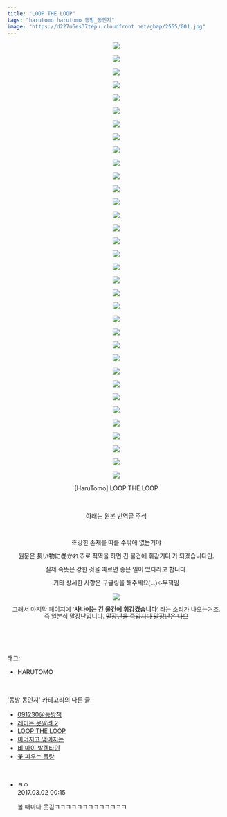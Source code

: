 ```yaml
---
title: "LOOP THE LOOP"
tags: "harutomo harutomo 동방_동인지"
image: "https://d227u6es37tepu.cloudfront.net/ghap/2555/001.jpg"
---
```

<div class="article">
<p style="text-align: center; clear: none; float: none;"><img src="{{ site.imgserver6 }}/ghap/2555/001.jpg"/></p>
<p style="text-align: center; clear: none; float: none;"><img src="{{ site.imgserver6 }}/ghap/2555/002.jpg"/></p>
<p style="text-align: center; clear: none; float: none;"><img src="{{ site.imgserver6 }}/ghap/2555/003.jpg"/></p>
<p style="text-align: center; clear: none; float: none;"><img src="{{ site.imgserver6 }}/ghap/2555/004.jpg"/></p>
<p style="text-align: center; clear: none; float: none;"><img src="{{ site.imgserver6 }}/ghap/2555/005.jpg"/></p>
<p style="text-align: center; clear: none; float: none;"><img src="{{ site.imgserver6 }}/ghap/2555/006.jpg"/></p>
<p style="text-align: center; clear: none; float: none;"><img src="{{ site.imgserver6 }}/ghap/2555/007.jpg"/></p>
<p style="text-align: center; clear: none; float: none;"><img src="{{ site.imgserver6 }}/ghap/2555/008.jpg"/></p>
<p style="text-align: center; clear: none; float: none;"><img src="{{ site.imgserver6 }}/ghap/2555/009.jpg"/></p>
<p style="text-align: center; clear: none; float: none;"><img src="{{ site.imgserver6 }}/ghap/2555/010.jpg"/></p>
<p style="text-align: center; clear: none; float: none;"><img src="{{ site.imgserver6 }}/ghap/2555/011.jpg"/></p>
<p style="text-align: center; clear: none; float: none;"><img src="{{ site.imgserver6 }}/ghap/2555/012.jpg"/></p>
<p style="text-align: center; clear: none; float: none;"><img src="{{ site.imgserver6 }}/ghap/2555/013.jpg"/></p>
<p style="text-align: center; clear: none; float: none;"><img src="{{ site.imgserver6 }}/ghap/2555/014.jpg"/></p>
<p style="text-align: center; clear: none; float: none;"><img src="{{ site.imgserver6 }}/ghap/2555/015.jpg"/></p>
<p style="text-align: center; clear: none; float: none;"><img src="{{ site.imgserver6 }}/ghap/2555/016.jpg"/></p>
<p style="text-align: center; clear: none; float: none;"><img src="{{ site.imgserver6 }}/ghap/2555/017.jpg"/></p>
<p style="text-align: center; clear: none; float: none;"><img src="{{ site.imgserver6 }}/ghap/2555/018.jpg"/></p>
<p style="text-align: center; clear: none; float: none;"><img src="{{ site.imgserver6 }}/ghap/2555/019.jpg"/></p>
<p style="text-align: center; clear: none; float: none;"><img src="{{ site.imgserver6 }}/ghap/2555/020.jpg"/></p>
<p style="text-align: center; clear: none; float: none;"><img src="{{ site.imgserver6 }}/ghap/2555/021.jpg"/></p>
<p style="text-align: center; clear: none; float: none;"><img src="{{ site.imgserver6 }}/ghap/2555/022.jpg"/></p>
<p style="text-align: center; clear: none; float: none;"><img src="{{ site.imgserver6 }}/ghap/2555/023.jpg"/></p>
<p style="text-align: center; clear: none; float: none;"><img src="{{ site.imgserver6 }}/ghap/2555/024.jpg"/></p>
<p style="text-align: center; clear: none; float: none;"><img src="{{ site.imgserver6 }}/ghap/2555/025.jpg"/></p>
<p style="text-align: center; clear: none; float: none;"><img src="{{ site.imgserver6 }}/ghap/2555/026.jpg"/></p>
<p style="text-align: center; clear: none; float: none;"><img src="{{ site.imgserver6 }}/ghap/2555/027.jpg"/></p>
<p style="text-align: center; clear: none; float: none;"><img src="{{ site.imgserver6 }}/ghap/2555/028.jpg"/></p>
<p style="text-align: center; clear: none; float: none;"><img src="{{ site.imgserver6 }}/ghap/2555/029.jpg"/></p>
<p style="text-align: center; clear: none; float: none;"><img src="{{ site.imgserver6 }}/ghap/2555/030.jpg"/></p>
<p style="text-align: center; clear: none; float: none;"><img src="{{ site.imgserver6 }}/ghap/2555/031.jpg"/></p>
<p style="text-align: center; clear: none; float: none;"><img src="{{ site.imgserver6 }}/ghap/2555/032.jpg"/></p>
<p style="text-align: center; clear: none; float: none;"><img src="{{ site.imgserver6 }}/ghap/2555/033.jpg"/></p>
<p style="text-align: center; clear: none; float: none;"><img src="{{ site.imgserver6 }}/ghap/2555/034.jpg"/></p>
<p style="text-align: center; clear: none; float: none;">[HaruTomo] LOOP THE LOOP</p>
<p style="text-align: center; clear: none; float: none;"><br/></p>
<p style="text-align: center; clear: none; float: none;">아래는 원본 번역글 주석</p>
<p style="text-align: center; clear: none; float: none;"><br/></p>
<p style="text-align: center; clear: none; float: none; line-height: 1.2;"><span style="font-family: Gulim, 굴림;">※강한 존재를 따를 수밖에 없는거야</span></p>
<p style="text-align: center; clear: none; float: none; line-height: 1.2;"><span style="font-family: Gulim, 굴림;">원문은 長い物に巻かれる로 직역을 하면 긴 물건에 휘감기다 가 되겠습니다만,</span></p>
<p style="text-align: center; clear: none; float: none; line-height: 1.2;"><span style="font-family: Gulim, 굴림;">실제 속뜻은 강한 것을 따르면 좋은 일이 있다라고 합니다.</span></p>
<p style="text-align: center; clear: none; float: none; line-height: 1.2;"><span style="font-family: Gulim, 굴림;">기타 상세한 사항은 구글링을 해주세요(...)&lt;-무책임</span></p>
<p style="text-align: center; clear: none; float: none; line-height: 1.2;"><img src="{{ site.imgserver6 }}/ghap/2555/035.jpg"/></p>
<p style="text-align: center; clear: none; float: none; line-height: 1.2;"><span style="color: rgb(51, 51, 51); font-family: Gulim, 굴림; text-align: start;">그래서 마지막 페이지에 </span><span style="box-sizing: border-box; color: rgb(51, 51, 51); font-family: Gulim, 굴림; text-align: start; font-weight: bold;">'사나에는 긴 물건에 휘감겼습니다'</span><span style='color: rgb(51, 51, 51); font-family: "Nanum Gothic", sans-serif; text-align: start;'><span style="font-family: Gulim, 굴림;"> </span><span style="font-family: Gulim, 굴림;">라는 소리가 나오는거죠.</span></span><br style='box-sizing: border-box; color: rgb(51, 51, 51); font-family: "Nanum Gothic", sans-serif; text-align: start;'/><span style='color: rgb(51, 51, 51); font-family: "Nanum Gothic", sans-serif; text-align: start;'><span style="font-family: Gulim, 굴림;">즉 일본식 말장난입니다.</span><span style="font-family: Gulim, 굴림;"> </span></span><span style="box-sizing: border-box; color: rgb(51, 51, 51); font-family: Gulim, 굴림; text-align: start; text-decoration: line-through;">말장난을 죽입시다 말장난은 나으</span></p>
<p><br/></p>
</div><br/>
<div class="tagTrail">
<p>태그: </p>
<ul>
<li>HARUTOMO</li>
</ul>
</div><br/>
<div class="another">
<p>'동방 동인지' 카테고리의 다른 글</p>
<ul>
<li><a href="/ghap_2557">091230＠동방책</a></li>
<li><a href="/ghap_2556">레미는 못말려 2</a></li>
<li><a href="/ghap_2555">LOOP THE LOOP</a></li>
<li><a href="/ghap_2554">이어지고 맺어지는</a></li>
<li><a href="/ghap_2553">비 마이 발렌타인</a></li>
<li><a href="/ghap_2552">꽃 피우는 플랑</a></li>
</ul>
</div><br/>
<div class="cb_module cb_fluid">
<div class="cb_wrt cb_profile">
<div class="comment">
<ul>
<li class="cb_thumb_off" id="comment14928798">
<div class="cb_comment_area">
<div class="cb_info_area">
<div class="cb_section">
<span class="cb_nick_name">ㅋㅇ</span>
</div>
<div class="cb_section">
<span class="cb_date">2017.03.02 00:15 </span>
</div>
</div>
<div class="cb_dsc_comment">
<p class="cb_dsc">
											볼 때마다 웃김ㅋㅋㅋㅋㅋㅋㅋㅋㅋㅋㅋㅋㅋ
										</p>
</div>
</div></li>
</ul>
</div>
</div><!-- commentList close -->
</div><br/>
